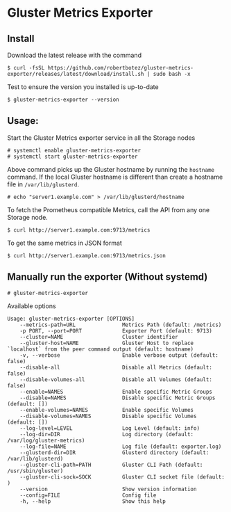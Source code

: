 # Gluster Metrics Exporter

## Install

Download the latest release with the command

```
$ curl -fsSL https://github.com/robertbotez/gluster-metrics-exporter/releases/latest/download/install.sh | sudo bash -x
```

Test to ensure the version you installed is up-to-date

```
$ gluster-metrics-exporter --version
```

## Usage:

Start the Gluster Metrics exporter service in all the Storage nodes

```
# systemctl enable gluster-metrics-exporter
# systemctl start gluster-metrics-exporter
```

Above command picks up the Gluster hostname by running the `hostname` command. If the local Gluster hostname is different than create a hostname file in `/var/lib/glusterd`.

```
# echo "server1.example.com" > /var/lib/glusterd/hostname
```

To fetch the Prometheus compatible Metrics, call the API from any one Storage node.

```
$ curl http://server1.example.com:9713/metrics
```

To get the same metrics in JSON format

```
$ curl http://server1.example.com:9713/metrics.json
```

## Manually run the exporter (Without systemd)

```
# gluster-metrics-exporter
```

Available options

```
Usage: gluster-metrics-exporter [OPTIONS]
    --metrics-path=URL               Metrics Path (default: /metrics)
    -p PORT, --port=PORT             Exporter Port (default: 9713)
    --cluster=NAME                   Cluster identifier
    --gluster-host=NAME              Gluster Host to replace `localhost` from the peer command output (default: hostname)
    -v, --verbose                    Enable verbose output (default: false)
    --disable-all                    Disable all Metrics (default: false)
    --disable-volumes-all            Disable all Volumes (default: false)
    --enable=NAMES                   Enable specific Metric Groups
    --disable=NAMES                  Disable specific Metric Groups (default: [])
    --enable-volumes=NAMES           Enable specific Volumes
    --disable-volumes=NAMES          Disable specific Volumes (default: [])
    --log-level=LEVEL                Log Level (default: info)
    --log-dir=DIR                    Log directory (default: /var/log/gluster-metrics)
    --log-file=NAME                  Log file (default: exporter.log)
    --glusterd-dir=DIR               Glusterd directory (default: /var/lib/glusterd)
    --gluster-cli-path=PATH          Gluster CLI Path (default: /usr/sbin/gluster)
    --gluster-cli-sock=SOCK          Gluster CLI socket file (default: )
    --version                        Show version information
    --config=FILE                    Config file
    -h, --help                       Show this help
```
